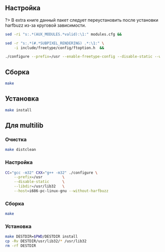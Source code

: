 <package-info :package="package" showsbu2></package-info>

<script>
		new Vue({
		el: '#main',
		data: { package: {} },
		mounted: function () {
				this.getPackage('freetype');
		},
		methods: {
			getPackage: function(name) {
					getPackage(name)
					.then(response => this.package = response);
			},
		}
  })
</script>

## Настройка

?> В extra книге данный пакет следует переустановить после установки harfbuzz из-за круговой зависимости.

```bash
sed -ri "s:.*(AUX_MODULES.*valid):\1:" modules.cfg &&

sed -r "s:.*(#.*SUBPIXEL_RENDERING) .*:\1:" \
    -i include/freetype/config/ftoption.h  &&

./configure --prefix=/usr --enable-freetype-config --disable-static --without-harfbuzz
```

## Сборка


```bash
make
```

## Установка

```bash
make install
```
 
## Для multilib

### Очистка

```bash
make distclean
```

### Настройка

```bash
CC="gcc -m32" CXX="g++ -m32" ./configure \
    --prefix=/usr         \
    --disable-static      \
    --libdir=/usr/lib32   \
    --host=i686-pc-linux-gnu --without-harfbuzz
```

### Сборка 

```bash
make
```

### Установка

```bash
make DESTDIR=$PWD/DESTDIR install
cp -Rv DESTDIR/usr/lib32/* /usr/lib32
rm -rf DESTDIR
```
